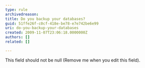 ```yaml
---
type: rule
archivedreason: 
title: Do you backup your databases?
guid: 51ffe26f-c0cf-418e-be78-e7e742be6e99
uri: do-you-backup-your-databases
created: 2009-11-07T23:06:18.0000000Z
authors: []
related: []

---
```



This field should not be null (Remove me when you edit this field).
<br><excerpt class='endintro'></excerpt><br>



